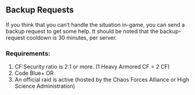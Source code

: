 ## Backup Requests
If you think that you can’t handle the situation in-game, you can send a backup request to get some help. It should be noted that the backup-request cooldown is 30 minutes, per server. 

### Requirements: 
1. CF:Security ratio is 2:1 or more. (1 Heavy Armored CF = 2 CF)
2. Code Blue+
OR
1. An official raid is active (hosted by the Chaos Forces Alliance or High Science Administration)